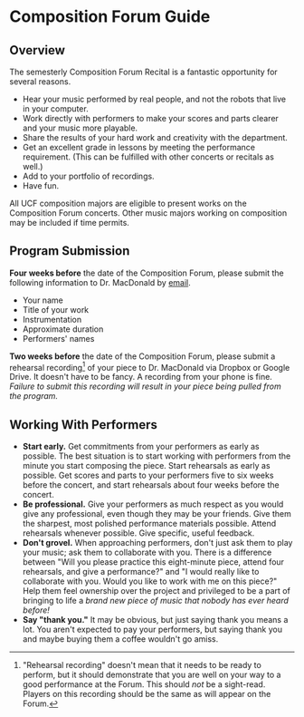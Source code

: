 # Composition Forum Guide

## Overview

The semesterly Composition Forum Recital is a fantastic opportunity for several reasons.

* Hear your music performed by real people, and not the robots that live in your computer.
* Work directly with performers to make your scores and parts clearer and your music more playable.
* Share the results of your hard work and creativity with the department.
* Get an excellent grade in lessons by meeting the performance requirement. (This can be fulfilled with other concerts or recitals as well.)
* Add to your portfolio of recordings.
* Have fun.

All UCF composition majors are eligible to present works on the Composition Forum concerts. Other music majors working on composition may be included if time permits.

## Program Submission

**Four weeks before** the date of the Composition Forum, please submit the following information to Dr. MacDonald by [email](mailto:David.MacDonald@ucf.edu).

* Your name
* Title of your work
* Instrumentation
* Approximate duration
* Performers' names

**Two weeks before** the date of the Composition Forum, please submit a rehearsal recording[^recording] of your piece to Dr. MacDonald via Dropbox or Google Drive. It doesn't have to be fancy. A recording from your phone is fine. *Failure to submit this recording will result in your piece being pulled from the program.*

## Working With Performers

* **Start early.** Get commitments from your performers as early as possible. The best situation is to start working with performers from the minute you start composing the piece. Start rehearsals as early as possible. Get scores and parts to your performers five to six weeks before the concert, and start rehearsals about four weeks before the concert.
* **Be professional.** Give your performers as much respect as you would give any professional, even though they may be your friends. Give them the sharpest, most polished performance materials possible. Attend rehearsals whenever possible. Give specific, useful feedback.
* **Don't grovel.** When approaching performers, don't just ask them to play your music; ask them to collaborate with you. There is a difference between "Will you please practice this eight-minute piece, attend four rehearsals, and give a performance?" and "I would really like to collaborate with you. Would you like to work with me on this piece?" Help them feel ownership over the project and privileged to be a part of bringing to life a *brand new piece of music that nobody has ever heard before!*
* **Say "thank you."** It may be obvious, but just saying thank you means a lot. You aren't expected to pay your performers, but saying thank you and maybe buying them a coffee wouldn't go amiss.

[^recording]: "Rehearsal recording" doesn't mean that it needs to be ready to perform, but it should demonstrate that you are well on your way to a good performance at the Forum. This should *not* be a sight-read. Players on this recording should be the same as will appear on the Forum.
